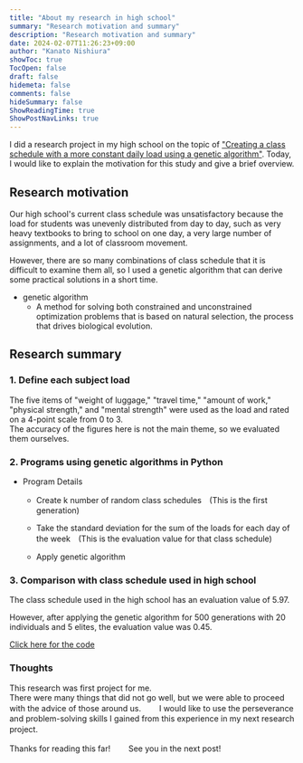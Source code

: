```yaml
---
title: "About my research in high school"
summary: "Research motivation and summary"
description: "Research motivation and summary"
date: 2024-02-07T11:26:23+09:00
author: "Kanato Nishiura"
showToc: true
TocOpen: false
draft: false
hidemeta: false
comments: false
hideSummary: false
ShowReadingTime: true
ShowPostNavLinks: true
---
```


I did a research project in my high school on the topic of ["Creating a class schedule with a more constant daily load using a genetic algorithm"](https://www.ipsj.or.jp/event/taikai/85/85PosterSession/ipsj_poster/pdf/8003.pdf). Today, I would like to explain the motivation for this study and give a brief overview.

## Research motivation

Our high school's current class schedule was unsatisfactory because the load for students was unevenly distributed from day to day, such as very heavy textbooks to bring to school on one day, a very large number of assignments, and a lot of classroom movement.

However, there are so many combinations of class schedule that it is difficult to examine them all, so I used a genetic algorithm that can  derive some practical solutions in a short time.

* genetic algorithm
  *  A method for solving both constrained and unconstrained optimization problems that is based on natural selection, the process that drives biological evolution.

## Research summary

### 1. Define each subject load

The five items of "weight of luggage," "travel time," "amount of work," "physical strength," and "mental strength" were used as the load and rated on a 4-point scale from 0 to 3.   
The accuracy of the figures here is not the main theme, so we evaluated them ourselves.

### 2. Programs using genetic algorithms in Python

* Program Details
  * Create k number of random class schedules　(This is the first generation)

  * Take the standard deviation for the sum of the loads for each day of the week　(This is the evaluation value for that class schedule)

  * Apply genetic algorithm

### 3. Comparison with class schedule used in high school

The class schedule used in the high school has an evaluation value of 5.97.

However, after applying the genetic algorithm for 500 generations with 20 individuals and 5 elites, the evaluation value was 0.45.


[Click here for the code](https://github.com/xknt21/ga_timetable.git)

### Thoughts

This research was first project for me.  
There were many things that did not go well, but we were able to proceed with the advice of those around us.　　
I would like to use the perseverance and problem-solving skills I gained from this experience in my next research project.　　

Thanks for reading this far!　　
See you in the next post!